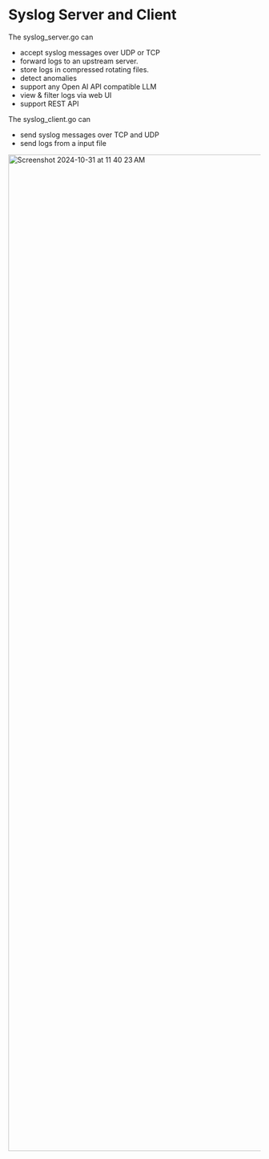 # Syslog Server and Client

The syslog_server.go can 

- accept syslog messages over UDP or TCP
- forward logs to an upstream server. 
- store logs in compressed rotating files. 
- detect anomalies
- support any Open AI API compatible LLM 
- view & filter logs via web UI
- support REST API

The syslog_client.go can 

- send syslog messages over TCP and UDP
- send logs from a input file

<img width="1988" alt="Screenshot 2024-10-31 at 11 40 23 AM" src="https://github.com/user-attachments/assets/cecf7b43-91b9-4b88-8211-d68e278835e3">

